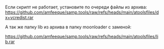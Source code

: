 Если скрипт не работает, установите по очереди файлы из архива: 
https://github.com/amfeeque/samp.tools/raw/refs/heads/main/atoolsfiles/dx+vcredist.rar

А так же папку lib из архива в папку moonloader с заменой:

https://github.com/amfeeque/samp.tools/raw/refs/heads/main/atoolsfiles/lib.rar
